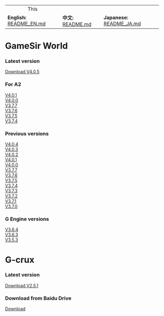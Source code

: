 <table>
  <tr>
    <td align=center>
      This
    </td>
  </tr>
  <tr>
    <td>
      <b>English:</b> 
      <a href="README_EN.md">README_EN.md</a>
    </td>
    <td>
      <b>中文:</b>
      <a href=".">README.md</a>
    </td>
    <td>
      <b>Japanese:</b> 
      <a href="README_JA.md">README_JA.md</a>
    </td>
  </tr>
</table>

# GameSir World
### Latest version
[Download V4.0.5](https://xjdl.vgabc.com/gsw/download/gsw_4.0.5-A128.apk)

### For A2 
[V4.0.1](https://xjdl.vgabc.com/gsw/download/gsw_4.0.1-A128.apk)  
[V4.0.0](https://xjdl.vgabc.com/gsw/download/gsw_A2_4.0.0-A128.apk)  
[V3.7.7](https://xjdl.vgabc.com/gsw/download/gsw_A2_3.7.7-A128.apk)  
[V3.7.6](https://xjdl.vgabc.com/gsw/download/gsw_A2_3.7.6-A128.apk)  
[V3.7.5](https://xjdl.vgabc.com/gsw/download/gsw_A2_3.7.5-A128.apk)  
[V3.7.4](https://xjdl.vgabc.com/gsw/download/gsw_374-A2-A128.apk)

### Previous versions
[V4.0.4](https://xjdl.vgabc.com/gsw/download/gsw_4.0.4-A128.apk)  
[V4.0.3](https://xjdl.vgabc.com/gsw/download/gsw_4.0.3-A128.apk)  
[V4.0.2](https://xjdl.vgabc.com/gsw/download/gsw_4.0.2-A128.apk)  
[V4.0.1](https://xjdl.vgabc.com/gsw/download/gsw_4.0.1-A128.apk)  
[V4.0.0](https://xjdl.vgabc.com/gsw/download/gsw_4.0.0-A128_2.apk)  
[V3.7.7](https://xjdl.vgabc.com/gsw/download/gsw_3.7.7-A128.apk)  
[V3.7.6](https://xjdl.vgabc.com/gsw/download/gsw_3.7.6-A128.apk)  
[V3.7.5](https://xjdl.vgabc.com/gsw/download/gsw_nojiagu_3.7.5-A128.apk)  
[V3.7.4](https://xjdl.vgabc.com/gsw/download/gsw_3.7.4-A128.apk)  
[V3.7.3](https://xjdl.vgabc.com/gsw/download/gsw_3.7.3-A128.apk)  
[V3.7.2](https://github.com/gamesir123/app/raw/master/GSW/gsw_3.7.2-A128.apk)  
[V3.7.1](https://github.com/gamesir123/app/raw/master/GSW/gsw_3.7.1-A128.apk)  
[V3.7.0](https://github.com/gamesir123/app/raw/master/GSW/gsw_3.7.0-A128.apk)  

### G Engine versions
[V3.6.4](https://github.com/gamesir123/app/raw/master/GSW/gsw_3.6.4-A128.apk)  
[V3.6.3](https://github.com/gamesir123/app/raw/master/GSW/gamesirworld_130_3.6.3_0924-A128.apk)  
[V3.5.3](https://github.com/gamesir123/app/raw/master/GSW/GamesirWorld_3.5.3.apk)  

# G-crux
### Latest version
[Download V2.5.1](https://xjdl.vgabc.com/gsw/download/gamesir-ota/G-Crux_v2.5.1.apk)

### Download from Baidu Drive 
[Download](https://pan.baidu.com/s/1_jXIkG0Hf3Q88IVHCihGfQ?#list/path=%2FGSW)

